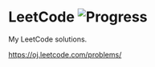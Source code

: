 # LeetCode ![Progress](https://img.shields.io/badge/progress-267%2F334-green.svg?style=flat-square)

My LeetCode solutions.

https://oj.leetcode.com/problems/
